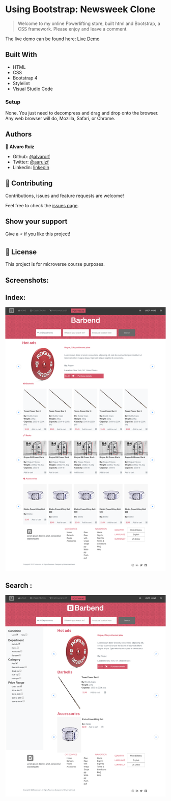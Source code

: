 # Using Bootstrap: Newsweek Clone

> Welcome to my online Powerlifting store, built html and Bootstrap, a CSS framework. Please enjoy and leave a comment. 

The live demo can be found here:
[Live Demo](https://rawcdn.githack.com/alvarorf/OnlineShop-Capstone/ec7ba314ef88eec1ad3c7d099969e899eee18aae/index.html)

## Built With

- HTML
- CSS
- Bootstrap 4
- Stylelint
- Visual Studio Code

### Setup

None. You just need to decompress and drag and drop onto the browser. Any web browser will do, Mozilla, Safari, or Chrome.

## Authors

👤 **Alvaro Ruiz**

- Github: [@alvarorf](https://github.com/alvarorf)
- Twitter: [@aaruizf](https://twitter.com/aaruizf)
- Linkedin: [linkedin](https://www.linkedin.com/in/alvaro-r-22810915a/)

## 🤝 Contributing

Contributions, issues and feature requests are welcome!

Feel free to check the [issues page](issues/).

## Show your support

Give a ⭐️ if you like this project!


## 📝 License

This project is for microverse course purposes.


## Screenshots:

## Index:
![screenshot](/images/Index.png)

## Search   :
![screenshot](/images/Search.png)